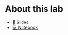 # About this lab

- [📑 Slides](https://github.com/kirenz/lab-template/slides/slides.html)
- [💻 Notebook](https://github.com/kirenz/lab-template/tutorial/notebook.ipynb)
